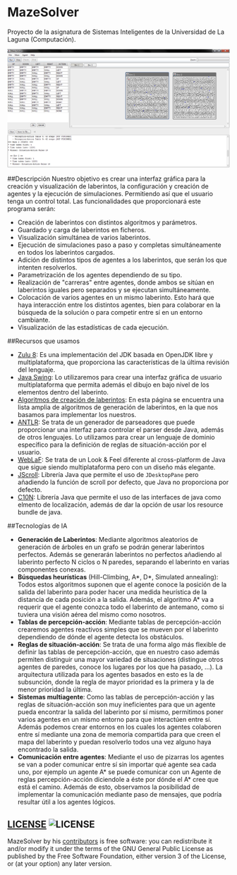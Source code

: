 MazeSolver
==========

Proyecto de la asignatura de Sistemas Inteligentes de la Universidad de La Laguna (Computación).

![Screenshot](prototype/gui.png)

##Descripción
Nuestro objetivo es crear una interfaz gráfica para la creación y visualización de laberintos, la configuración y creación de agentes y la ejecución de simulaciones. Permitiendo así que el usuario tenga un control total. Las funcionalidades que proporcionará este programa serán:
* Creación de laberintos con distintos algoritmos y parámetros.
* Guardado y carga de laberintos en ficheros.
* Visualización simultánea de varios laberintos.
* Ejecución de simulaciones paso a paso y completas simultáneamente en todos los laberintos cargados.
* Adición de distintos tipos de agentes a los laberintos, que serán los que intenten resolverlos.
* Parametrización de los agentes dependiendo de su tipo.
* Realización de "carreras" entre agentes, donde ambos se sitúan en laberintos iguales pero separados y se ejecutan simultáneamente.
* Colocación de varios agentes en un mismo laberinto. Esto hará que haya interacción entre los distintos agentes, bien para colaborar en la búsqueda de la solución o para competir entre sí en un entorno cambiante.
* Visualización de las estadísticas de cada ejecución.

##Recursos que usamos
* [Zulu 8](http://www.azulsystems.com/products/zulu): Es una implementación del JDK basada en OpenJDK libre y multiplataforma, que proporciona las características de la última revisión del lenguaje.
* [Java Swing](http://docs.oracle.com/javase/tutorial/uiswing/): Lo utilizaremos para crear una interfaz gráfica de usuario multiplataforma que permita además el dibujo en bajo nivel de los elementos dentro del laberinto.
* [Algoritmos de creación de laberintos](http://www.astrolog.org/labyrnth/algrithm.htm): En esta página se encuentra una lista amplia de algoritmos de generación de laberintos, en la que nos basamos para implementar los nuestros.
* [ANTLR](http://www.antlr.org): Se trata de un generador de parseadores que puede proporcionar una interfaz para controlar el parser desde Java, además de otros lenguajes. Lo utilizamos para crear un lenguaje de dominio específico para la definición de reglas de situación-acción por el usuario.
* [WebLaF](https://github.com/mgarin/weblaf): Se trata de un Look & Feel diferente al cross-platform de Java que sigue siendo multiplataforma pero con un diseño más elegante.
* [JScroll](http://jscroll.sourceforge.net/index.html): Librería Java que permite el uso de `JDesktopPane` pero añadiendo la función de scroll por defecto, que Java no proporciona por defecto.
* [C10N](https://github.com/rodionmoiseev/c10n): Librería Java que permite el uso de las interfaces de java como elmento de localización, además de dar la opción de usar los resource bundle de java.

##Tecnologías de IA
* **Generación de Laberintos**: Mediante algoritmos aleatorios de generación de árboles en un grafo se podrán generar laberintos perfectos. Además se generarán laberintos no perfectos añadiendo al laberinto perfecto N ciclos o N paredes, separando el laberinto en varias componentes conexas.
* **Búsquedas heurísticas** (Hill-Climbing, A*, D*, Simulated annealing): Todos estos algoritmos suponen que el agente conoce la posición de la salida del laberinto para poder hacer una medida heurística de la distancia de cada posición a la salida. Además, el algoritmo A* va a requerir que el agente conozca todo el laberinto de antemano, como si tuviera una visión aérea del mismo como nosotros.
* **Tablas de percepción-acción**: Mediante tablas de percepción-acción crearemos agentes reactivos simples que se mueven por el laberinto dependiendo de dónde el agente detecta los obstáculos.
* **Reglas de situación-acción**: Se trata de una forma algo más flexible de definir las tablas de percepción-acción, que en nuestro caso además permiten distinguir una mayor variedad de situaciones (distingue otros agentes de paredes, conoce los lugares por los que ha pasado, ...). La arquitectura utilizada para los agentes basados en esto es la de subsunción, donde la regla de mayor prioridad es la primera y la de menor prioridad la última.
* **Sistemas multiagente**: Como las tablas de percepción-acción y las reglas de situación-acción son muy ineficientes para que un agente pueda encontrar la salida del laberinto por sí mismo, permitimos poner varios agentes en un mismo entorno para que interactúen entre sí. Además podemos crear entornos en los cuales los agentes colaboren entre sí mediante una zona de memoria compartida para que creen el mapa del laberinto y puedan resolverlo todos una vez alguno haya encontrado la salida.
* **Comunicación entre agentes**: Mediante el uso de pizarras los agentes se van a poder comunicar entre sí sin importar qué agente sea cada uno, por ejemplo un agente A* se puede comunicar con un Agente de reglas percepción-acción diciendole a éste por dónde el A* cree que está el camino. Además de esto, observamos la posibilidad de implementar la comunicación mediante paso de mensajes, que podría resultar útil a los agentes lógicos.

## [LICENSE](http://www.gnu.org/licenses/gpl-3.0.html) ![LICENSE](http://www.gnu.org/graphics/gplv3-88x31.png)

MazeSolver by his [contributors](https://github.com/kevinrobayna/MazeSolver/graphs/contributors) is free software: you can redistribute it and/or modify it under the terms of the GNU General Public License as published by the Free Software Foundation, either version 3 of the License, or (at your option) any later version.
